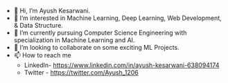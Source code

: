 - 👋 Hi, I’m Ayush Kesarwani.
- 👀 I’m interested in Machine Learning, Deep Learning, Web Development, & Data Structure.
- 🌱 I’m currently pursuing Computer Science Engineering with specialization in Machine Learning and AI.
- 💞️ I’m looking to collaborate on some exciting ML Projects.
- 📫 How to reach me 
  - LinkedIn- https://www.linkedin.com/in/ayush-kesarwani-638094174
  - Twitter - https://twitter.com/Ayush_1206

<!---
Ayush12062000/Ayush12062000 is a ✨ special ✨ repository because its `README.md` (this file) appears on your GitHub profile.
You can click the Preview link to take a look at your changes.
--->
